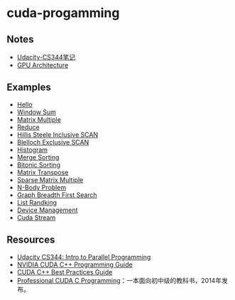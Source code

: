 # cuda-progamming


## Notes

- [Udacity-CS344笔记](./notes/udacity-cs344.md)
- [GPU Architecture](./notes/gpu-architecture.md)

## Examples

- [Hello](./examples/hello/hello.cu)
- [Window Sum](./examples/winsum/winsum.cu)
- [Matrix Multiple](./examples/matmul/matmul.cu)
- [Reduce](./examples/reduce/reduce_sum.cu)
- [Hillis Steele Inclusive SCAN](./examples/scan/hillis_steele_scan.cu)
- [Blelloch Exclusive SCAN](./examples/scan/blelloch_scan.cu)
- [Histogram](./examples/histogram/histo.cu)
- [Merge Sorting]()
- [Bitonic Sorting]()
- [Matrix Transpose](./examples/transpose/matrix_transpose.cu)
- [Sparse Matrix Multiple]()
- [N-Body Problem]()
- [Graph Breadth First Search]()
- [List Randking]()
- [Device Management](./examples/device/README.md)
- [Cuda Stream](./examples/stream/async_stream.cu)

## Resources

* [Udacity CS344: Intro to Parallel Programming](https://github.com/udacity/cs344)
* [NVIDIA CUDA C++ Programming Guide](https://docs.nvidia.com/cuda/cuda-c-programming-guide/index.html)
* [CUDA C++ Best Practices Guide](https://docs.nvidia.com/cuda/cuda-c-best-practices-guide/index.html)
* [Professional CUDA C Programming](https://book.douban.com/subject/24773399/)：一本面向初中级的教科书，2014年发布。
